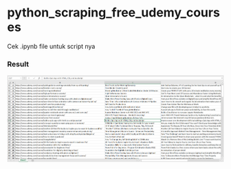 # python_scraping_free_udemy_courses

Cek .ipynb file untuk script nya

### Result

![](Result.png)
